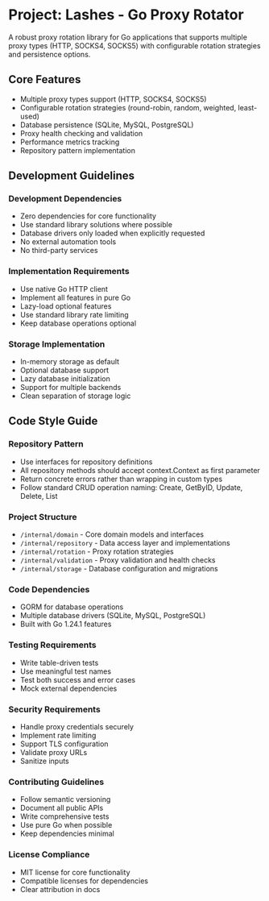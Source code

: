 # Project: Lashes - Go Proxy Rotator

A robust proxy rotation library for Go applications that supports multiple proxy types (HTTP, SOCKS4, SOCKS5) with configurable rotation strategies and persistence options.

## Core Features

- Multiple proxy types support (HTTP, SOCKS4, SOCKS5)
- Configurable rotation strategies (round-robin, random, weighted, least-used)
- Database persistence (SQLite, MySQL, PostgreSQL)
- Proxy health checking and validation
- Performance metrics tracking
- Repository pattern implementation

## Development Guidelines

### Development Dependencies

- Zero dependencies for core functionality
- Use standard library solutions where possible
- Database drivers only loaded when explicitly requested
- No external automation tools
- No third-party services

### Implementation Requirements

- Use native Go HTTP client
- Implement all features in pure Go
- Lazy-load optional features
- Use standard library rate limiting
- Keep database operations optional

### Storage Implementation

- In-memory storage as default
- Optional database support
- Lazy database initialization
- Support for multiple backends
- Clean separation of storage logic

## Code Style Guide

### Repository Pattern

- Use interfaces for repository definitions
- All repository methods should accept context.Context as first parameter
- Return concrete errors rather than wrapping in custom types
- Follow standard CRUD operation naming: Create, GetByID, Update, Delete, List

### Project Structure

- `/internal/domain` - Core domain models and interfaces
- `/internal/repository` - Data access layer and implementations
- `/internal/rotation` - Proxy rotation strategies
- `/internal/validation` - Proxy validation and health checks
- `/internal/storage` - Database configuration and migrations

### Code Dependencies

- GORM for database operations
- Multiple database drivers (SQLite, MySQL, PostgreSQL)
- Built with Go 1.24.1 features

### Testing Requirements

- Write table-driven tests
- Use meaningful test names
- Test both success and error cases
- Mock external dependencies

### Security Requirements

- Handle proxy credentials securely
- Implement rate limiting
- Support TLS configuration
- Validate proxy URLs
- Sanitize inputs

### Contributing Guidelines

- Follow semantic versioning
- Document all public APIs
- Write comprehensive tests
- Use pure Go when possible
- Keep dependencies minimal

### License Compliance

- MIT license for core functionality
- Compatible licenses for dependencies
- Clear attribution in docs
